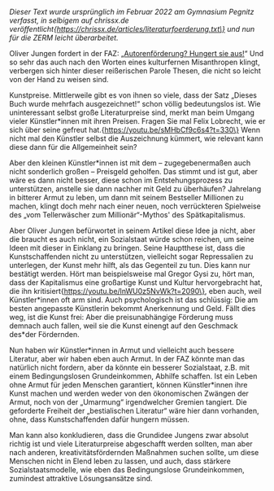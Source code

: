 _Dieser Text wurde ursprünglich im Februar 2022 am Gymnasium Pegnitz verfasst, in selbigem auf chrissx.de veröffentlicht\{https://chrissx.de/articles/literaturfoerderung.txt\} und nun für die ZERM leicht überarbeitet._

Oliver Jungen fordert in der FAZ: „[Autorenförderung? Hungert sie aus!](https://www.faz.net/aktuell/feuilleton/buecher/literarisches-leben-autorenfoerderung-hungert-sie-aus-1545561.html?printPagedArticle=false)“ Und so sehr das auch nach den Worten eines kulturfernen Misanthropen klingt, verbergen sich hinter dieser reißerischen Parole Thesen, die nicht so leicht von der Hand zu weisen sind.

Kunstpreise. Mittlerweile gibt es von ihnen so viele, dass der Satz „Dieses Buch wurde mehrfach ausgezeichnet!“ schon völlig bedeutungslos ist. Wie uninteressant selbst große Literaturpreise sind, merkt man beim Umgang vieler Künstler\*innen mit ihren Preisen. Fragen Sie mal Felix Lobrecht, wie er sich über seine gefreut hat.\{https://youtu.be/sMHbCf9c6s4?t=330\} Wenn nicht mal den Künstler selbst die Auszeichnung kümmert, wie relevant kann diese dann für die Allgemeinheit sein?

Aber den kleinen Künstler\*innen ist mit dem – zugegebenermaßen auch nicht sonderlich großen – Preisgeld geholfen. Das stimmt und ist gut, aber wäre es dann nicht besser, diese schon im Entstehungsprozess zu unterstützen, anstelle sie dann nachher mit Geld zu überhäufen? Jahrelang in bitterer Armut zu leben, um dann mit seinem Bestseller Millionen zu machen, klingt doch mehr nach einer neuen, noch verrückteren Spielweise des „vom Tellerwäscher zum Millionär“-Mythos' des Spätkapitalismus.

Aber Oliver Jungen befürwortet in seinem Artikel diese Idee ja nicht, aber die braucht es auch nicht, ein Sozialstaat würde schon reichen, um seine Ideen mit dieser in Einklang zu bringen. Seine Hauptthese ist, dass die Kunstschaffenden nicht zu unterstützen, vielleicht sogar Repressalien zu unterlegen, der Kunst mehr hilft, als das Gegenteil zu tun. Dies kann nur bestätigt werden. Hört man beispielsweise mal Gregor Gysi zu, hört man, dass der Kapitalismus eine großartige Kunst und Kultur hervorgebracht hat, die ihn kritisiert\{https://youtu.be/lnWU0z5NvWk?t=2090\}, eben auch, weil Künstler\*innen oft arm sind. Auch psychologisch ist das schlüssig: Die am besten angepasste Künstlerin bekommt Anerkennung und Geld. Fällt dies weg, ist die Kunst frei: Aber die preisunabhängige Förderung muss demnach auch fallen, weil sie die Kunst einengt auf den Geschmack des\*der Fördernden.

Nun haben wir Künstler\*innen in Armut und vielleicht auch bessere Literatur, aber wir haben eben auch Armut. In der FAZ könnte man das natürlich nicht fordern, aber da könnte ein besserer Sozialstaat, z.B. mit einem Bedingungslosen Grundeinkommen, Abhilfe schaffen. Ist ein Leben ohne Armut für jeden Menschen garantiert, können Künstler\*innen ihre Kunst machen und werden weder von den ökonomischen Zwängen der Armut, noch von der „Umarmung“ irgendwelcher Gremien tangiert. Die geforderte Freiheit der „bestialischen Literatur“ wäre hier dann vorhanden, ohne, dass Kunstschaffenden dafür hungern müssen.

Man kann also konkludieren, dass die Grundidee Jungens zwar absolut richtig ist und viele Literaturpreise abgeschafft werden sollten, man aber nach anderen, kreativitätsfördernden Maßnahmen suchen sollte, um diese Menschen nicht in Elend leben zu lassen, und auch, dass stärkere Sozialstaatsmodelle, wie eben das Bedingungslose Grundeinkommen, zumindest attraktive Lösungsansätze sind.
